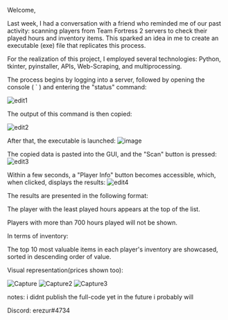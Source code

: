 Welcome,

Last week, I had a conversation with a friend who reminded me of our past activity: scanning players from Team Fortress 2 servers to check their played hours and inventory items. This sparked an idea in me to create an executable (exe) file that replicates this process.

For the realization of this project, I employed several technologies: Python, tkinter, pyinstaller, APIs, Web-Scraping, and multiprocessing.

The process begins by logging into a server, followed by opening the console ( ` ) and entering the "status" command:

![edit1](https://github.com/ErezTzur5/TF2-Scanner/assets/141019783/381353b8-4627-49f2-8218-ea9fc9fbaee1)

The output of this command is then copied:

![edit2](https://github.com/ErezTzur5/TF2-Scanner/assets/141019783/d1252f1b-60b1-4084-bb5e-b6ddb3a359bb)

After that, the executable is launched:
![image](https://github.com/ErezTzur5/TF2-Scanner/assets/141019783/1bb2c3a7-abde-4ebc-8129-18c851c78269)

The copied data is pasted into the GUI, and the "Scan" button is pressed:
![edit3](https://github.com/ErezTzur5/TF2-Scanner/assets/141019783/1062e0e4-2f9c-4dff-b7e8-5243d0143af0)


Within a few seconds, a "Player Info" button becomes accessible, which, when clicked, displays the results:
![edit4](https://github.com/ErezTzur5/TF2-Scanner/assets/141019783/e00fd932-6985-4436-91be-8ae31097755b)

The results are presented in the following format:

The player with the least played hours appears at the top of the list.

Players with more than 700 hours played will not be shown.

In terms of inventory:

The top 10 most valuable items in each player's inventory are showcased, sorted in descending order of value.

Visual representation(prices shown too):

![Capture](https://github.com/ErezTzur5/TF2-Scanner/assets/141019783/9df92ffc-1689-447b-a962-ce32fa60b93f)
![Capture2](https://github.com/ErezTzur5/TF2-Scanner/assets/141019783/56673c1c-febf-4846-8100-cebc19533082)
![Capture3](https://github.com/ErezTzur5/TF2-Scanner/assets/141019783/74a381d0-d0af-46a0-add9-9f05dc407225)


notes: i didnt publish the full-code yet in the future i probably will

Discord: erezur#4734
